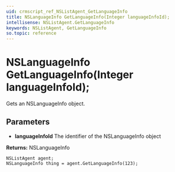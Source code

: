```yaml
---
uid: crmscript_ref_NSListAgent_GetLanguageInfo
title: NSLanguageInfo GetLanguageInfo(Integer languageInfoId);
intellisense: NSListAgent.GetLanguageInfo
keywords: NSListAgent, GetLanguageInfo
so.topic: reference
---
```


# NSLanguageInfo GetLanguageInfo(Integer languageInfoId);

Gets an NSLanguageInfo object.

## Parameters

* **languageInfoId** The identifier of the NSLanguageInfo object

**Returns:** NSLanguageInfo

```crmscript
NSListAgent agent;
NSLanguageInfo thing = agent.GetLanguageInfo(123);
```

